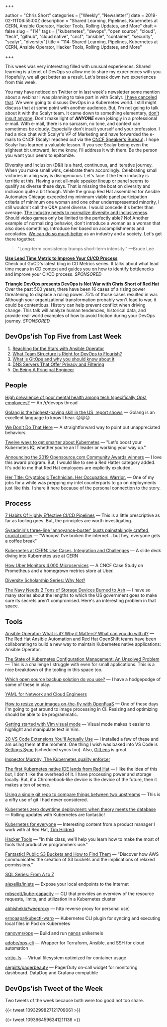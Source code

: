 +++

author = "Chris Short"
categories = ["Weekly", "Newsletter"]
date = 2019-02-11T06:55:00Z
description = "Shared Learning, Pipelines, Kubernetes at CERN, Ansible Operator, Hacker Tools, Rolling Updates, and More"
draft = false
slug = "114"
tags = ["kubernetes", "devops", "open source", "cloud", "tech", "github", "cloud native", "cncf", "ansible", "container", "security", "scalyr", "diversity"]
title = "114: Shared Learning, Pipelines, Kubernetes at CERN, Ansible Operator, Hacker Tools, Rolling Updates, and More"

+++

This week was very interesting filled with unusual experiences. Shared learning is a tenet of DevOps so allow me to share my experiences with you. Hopefully, we all get better as a result. Let's break down two experiences from this week.

You may have noticed on Twitter or in last week's newsletter some mention about a webinar I was planning to take part in with Scalyr. [I have canceled that](https://gitlab.com/chrisshort/devopsish.com/commit/d58b6885e343992a2728c81f8a0c5ad543450c9e#6b7f082a8a7a9dfd2fcb6e0d928bff74b342f7f1_24_24). We were going to discuss DevOps in a Kubernetes world. I still might discuss that at some point with another audience. But, I'm not going to talk about it with the Scalyr team. It came down to something elementary, [don't insult anyone](https://twitter.com/ChrisShort/status/1092775980882644993). Don't make light of ***ANYONE*** even jokingly in a professional e-mail. With e-mail, there is no sarcasm, no tone, and context can sometimes be cloudy. Especially don't insult yourself and your profession. I had a nice chat with Scalyr's VP of Marketing and have forwarded the e-mails to CNCF (Scalyr reached out via the [CNCF Speaker's Bureau](https://www.cncf.io/speakers/)). I hope Scalyr has learned a valuable lesson. If you see Scalyr being even the slightest bit untoward, let me know, I'll address it with them. Be the person you want your peers to epitomize.

Diversity and Inclusion (D&I) is a hard, continuous, and iterative journey. When you make small wins, celebrate them accordingly. Celebrating small victories in a big way is disingenuous. Let's face it the tech industry is terrible at this. Having a not [all-male speaker lineup or panel](http://allmalepanels.tumblr.com/) seems to qualify as diverse these days. That is missing the boat on diversity and inclusion quite a bit though. While the group Red Hat assembled for Ansible Automates Chicago exceeded my minimum viable panel participation criteria of minimum one woman and one other underrepresented minority, I still wouldn't call the Q&A panel diverse. I would concede it's better than average. [The industry needs to normalize diversity and inclusiveness](https://twitter.com/microsoft/status/1092246632320532480). Should video games only be limited to the perfectly able? No! Another example of normalizing behavior, don't introduce a woman as a woman that also does something. Introduce her based on accomplishments and accolades. [We can do so much better](https://www.linkedin.com/feed/update/urn:li:activity:6499969633217495041) as an industry and a society. Let's get there together.

> "Long-term consistency trumps short-term intensity." —Bruce Lee

[**Use Lead Time Metric to Improve Your CI/CD Process**](https://www.gocd.org/2019/01/14/cd-metrics-deployment-lead-time/)  
Check out GoCD's latest blog in CD Metrics series. It talks about what lead time means in CD context and guides you on how to identify bottlenecks and improve your CI/CD process. *SPONSORED*

[**Triangle DevOps presents DevOps is Not War with Chris Short of Red Hat**](https://www.meetup.com/triangle-devops/events/257189603/)  
Over the past 500 years, there have been 16 cases of a rising power threatening to displace a ruling power. 75% of those cases resulted in war. Although your organizational transformation probably won't lead to war, it could be contentious. History can help prevent conflict when driving change. This talk will analyze human tendencies, historical data, and provide real-world examples of how to avoid friction during your DevOps journey. *SPONSORED*


## DevOps'ish Top Five from Last Week

1. [Reaching for the Stars with Ansible Operator](https://blog.openshift.com/reaching-for-the-stars-with-ansible-operator/)
2. [What Team Structure is Right for DevOps to Flourish?](https://web.devopstopologies.com/)
3. [What is GitOps and why you should know about it](https://venturebeat.com/2019/02/02/what-is-gitops-and-why-you-should-know-about-it/)
4. [DNS Servers That Offer Privacy and Filtering](https://danielmiessler.com/blog/dns-servers-you-should-have-memorized/)
5. [On Being A Principal Engineer](https://blog.dbsmasher.com/2019/01/28/on-being-a-principal-engineer.html)

## People

[High prevalence of poor mental health among tech (specifically Ops) employees?](https://www.reddit.com/r/devops/comments/aoi38i/high_prevalence_of_poor_mental_health_among_tech/) — An /r/devops thread

[Golang is the highest-paying skill in the US, report shows](https://jaxenter.com/golang-highest-paying-skill-dice-report-155332.html) — Golang is an excellent language to know I hear. 😉😉😉

[We Don't Do That Here](http://www.thagomizer.com/blog/2017/09/29/we-don-t-do-that-here.html) — A straightforward way to point out unappreciated behaviors.

[Twelve ways to get smarter about Kubernetes](https://enterprisersproject.com/article/2019/2/kubernetes-12-ways-get-smarter) — "Let's boost your Kubernetes IQ, whether you're an IT leader or working your way up."

[Announcing the 2019 Opensource.com Community Awards winners](https://opensource.com/article/19/2/community-awards-2019) — I love this award program. But, I would like to see a Red Hatter category added. It's odd to me that Red Hat employees are explicitly excluded.

[Her Title: Cryptologic Technician. Her Occupation: Warrior.](https://www.nytimes.com/2019/02/08/us/shannon-kent-military-spy.html) — One of my jobs for a while was prepping my intel counterparts to go on deployments just like this. I share it here because of the personal connection to the story.

## Process

[7 Habits Of Highly Effective CI/CD Pipelines](https://medium.com/uptime-99/7-habits-of-highly-effective-ci-cd-pipelines-45006e2cb550) — This is a little prescriptive as far as tooling goes. But, the principles are worth investigating.

[Sysadmin's three-line 'annoyance-buster' busts painstakingly crafted, crucial policy](https://www.theregister.co.uk/2019/02/04/who-me/) — "Whoops! I've broken the internet... but hey, everyone gets a coffee break"

[Kubernetes at CERN: Use Cases, Integration and Challenges](https://speakerdeck.com/rochaporto/kubernetes-at-cern-use-cases-integration-and-challenges) — A slide deck diving into Kubernetes use at CERN

[How Uber Monitors 4,000 Microservices](https://www.cncf.io/blog/2019/02/05/how-uber-monitors-4000-microservices/) — A CNCF Case Study on Prometheus and a homegrown metrics store at Uber.

[Diversity Scholarship Series: Why Not?](https://www.cncf.io/blog/2019/02/07/diversity-scholarship-series-why-not/)

[The Navy Needs 2 Tons of Storage Devices Burned to Ash](https://www.nextgov.com/cybersecurity/2019/02/navy-needs-2-tons-storage-devices-burned-ash/154629/) — I have so many stories about the lengths to which the US government goes to make sure its secrets aren't compromised. Here's an interesting problem in that space.

## Tools

[Ansible Operator: What is it? Why it Matters? What can you do with it?](https://www.ansible.com/blog/ansible-operator) — The Red Hat Ansible Automation and Red Hat OpenShift teams have been collaborating to build a new way to maintain Kubernetes native applications: Ansible Operator.

[The State of Kubernetes Configuration Management: An Unsolved Problem](https://blog.argoproj.io/the-state-of-kubernetes-configuration-management-d8b06c1205) — This is a challenge I struggle with even for small applications. This is a nice breakdown of the tooling in this space too.

[Which open source backup solution do you use?](https://opensource.com/article/19/2/linux-backup-solutions) — I have a hodgepodge of some of these in play.

[YAML for Network and Cloud Engineers](https://yamlfornetworkengineers.com/)

[How to resize your images on-the-fly with OpenFaaS](https://www.openfaas.com/blog/resize-images-on-the-fly/) — One of these days I'm going to get around to image processing in CI. Resizing and optimizing should be able to be programmatic.

[Getting started with Vim visual mode](https://opensource.com/article/19/2/getting-started-vim-visual-mode) — Visual mode makes it easier to highlight and manipulate text in Vim.

[20 VS Code Extensions You'll Actually Use](https://dev.to/vip3rousmango/vs-code-extensions-youll-actually-use-46gp) — I installed a few of these and am using them at the moment. One thing I wish was baked into VS Code is [Settings Sync](https://marketplace.visualstudio.com/items?itemName=Shan.code-settings-sync) (scheduled syncs too). Also, [GitLens](https://marketplace.visualstudio.com/items?itemName=eamodio.gitlens) is great.

[Inspector Murphy, The Kubernetes quality enforcer](https://medium.com/@MysticSdet/inspector-murphy-the-kubernetes-quality-enforcer-d930fc7bbaa2)

[The first Kubernetes native IDE lands from Red Hat](https://appdevelopermagazine.com/the-first-kubernetes-native-ide-lands-from-red-hat/) — I like the idea of this but, I don't like the overhead of it. I have processing power and storage locally. But, if a Chromebook-like device is the device of the future, then it makes a ton of sense.

[Using a single git repo to compare things between two upstreams](https://utcc.utoronto.ca/~cks/space/blog/programming/GitCompareAcrossUpstreams) — This is a nifty use of git I had never considered.

[Kubernetes zero downtime deployment: when theory meets the database](https://www.exoscale.com/syslog/kubernetes-zero-downtime-deployment/) — Rolling updates with Kubernetes are fantastic!

[Kubernetes for everyone](https://timhildred.com/kubernetes-for-everyone-amateur-tech-diviner-issue-12/) — Interesting content from a product manager I work with at Red Hat, [Tim Hildred](https://timhildred.com/).

[Hacker Tools](https://hacker-tools.github.io/) — "In this class, we'll help you learn how to make the most of tools that productive programmers use."

[Fantastic! Public S3 Buckets and How to Find Them](https://auth0.com/blog/fantastic-public-s3-buckets-and-how-to-find-them/) — "Discover how AWS communicates the creation of S3 buckets and the implications of relaxed permissions."

[SQL Series: From A to Z](https://dev.to/helenanders26/sql-series-from-a-to-z-2pk9)

[alexellis/inlets](https://github.com/alexellis/inlets) — Expose your local endpoints to the Internet

[robscott/kube-capacity](https://github.com/robscott/kube-capacity) — CLI that provides an overview of the resource requests, limits, and utilization in a Kubernetes cluster

[abhishekkr/weeproxy](https://github.com/abhishekkr/weeproxy) — http reverse proxy for personal use]

[ernoaapa/kubectl-warp](https://github.com/ernoaapa/kubectl-warp) — Kubernetes CLI plugin for syncing and executing local files in Pod on Kubernetes

[nanovms/ops](https://github.com/nanovms/ops) — Build and run [nanos](https://nanovms.com/) unikernels

[adobe/ops-cli](https://github.com/adobe/ops-cli) — Wrapper for Terraform, Ansible, and SSH for cloud automation

[virtio-fs](https://gitlab.com/virtio-fs) — Virtual filesystem optimized for container usage

[sergiitk/pagerbeauty](https://github.com/sergiitk/pagerbeauty) — PagerDuty on-call widget for monitoring dashboard. DataDog and Grafana compatible

## DevOps'ish Tweet of the Week

Two tweets of the week because both were too good not too share.

{{< tweet 1093299827121709061 >}}

{{< tweet 1093664596341211136 >}}
